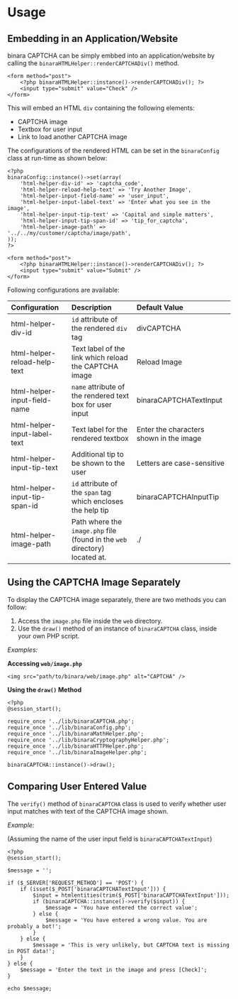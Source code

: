# Usage #



## Embedding in an Application/Website ##
binara CAPTCHA can be simply embbed into an application/website by calling the `binaraHTMLHelper::renderCAPTCHADiv()` method.

```
<form method="post">
    <?php binaraHTMLHelper::instance()->renderCAPTCHADiv(); ?>
    <input type="submit" value="Check" />
</form>
```

This will embed an HTML `div` containing the following elements:
  * CAPTCHA image
  * Textbox for user input
  * Link to load another CAPTCHA image

The configurations of the rendered HTML can be set in the `binaraConfig` class at run-time as shown below:
```
<?php
binaraConfig::instance()->set(array(
    'html-helper-div-id' => 'captcha_code',
    'html-helper-reload-help-text' => 'Try Another Image',
    'html-helper-input-field-name' => 'user_input',
    'html-helper-input-label-text' => 'Enter what you see in the image',
    'html-helper-input-tip-text' => 'Capital and simple matters',
    'html-helper-input-tip-span-id' => 'tip_for_captcha',
    'html-helper-image-path' => '../../my/customer/captcha/image/path',
));
?>

<form method="post">
    <?php binaraHTMLHelper::instance()->renderCAPTCHADiv(); ?>
    <input type="submit" value="Submit" />
</form>
```

Following configurations are available:

| **Configuration** | **Description** | **Default Value** |
|:------------------|:----------------|:------------------|
| html-helper-div-id | `id` attribute of the rendered `div` tag | divCAPTCHA        |
| html-helper-reload-help-text | Text label of the link which reload the CAPTCHA image | Reload Image      |
| html-helper-input-field-name | `name` attribute of the rendered text box for user input | binaraCAPTCHATextInput |
| html-helper-input-label-text | Text label for the rendered textbox | Enter the characters shown in the image |
| html-helper-input-tip-text | Additional tip to be shown to the user | Letters are case-sensitive |
| html-helper-input-tip-span-id | `id` attribute of the `span` tag which encloses the help tip | binaraCAPTCHAInputTip |
| html-helper-image-path | Path where the `image.php` file (found in the `web` directory) located at. | ./                |

## Using the CAPTCHA Image Separately ##
To display the CAPTCHA image separately, there are two methods you can follow:
  1. Access the `image.php` file inside the `web` directory.
  1. Use the `draw()` method of an instance of `binaraCAPTCHA` class, inside your own PHP script.

_Examples:_

**Accessing `web/image.php`**
```
<img src="path/to/binara/web/image.php" alt="CAPTCHA" />
```

**Using the `draw()` Method**
```
<?php
@session_start();

require_once '../lib/binaraCAPTCHA.php';
require_once '../lib/binaraConfig.php';
require_once '../lib/binaraMathHelper.php';
require_once '../lib/binaraCryptographyHelper.php';
require_once '../lib/binaraHTTPHelper.php';
require_once '../lib/binaraImageHelper.php';

binaraCAPTCHA::instance()->draw();
```

## Comparing User Entered Value ##
The `verify()` method of `binaraCAPTCHA` class is used to verify whether user input matches with text of the CAPTCHA image shown.

_Example:_

(Assuming the name of the user input field is `binaraCAPTCHATextInput`)
```
<?php
@session_start();

$message = '';

if ($_SERVER['REQUEST_METHOD'] == 'POST') {
    if (isset($_POST['binaraCAPTCHATextInput'])) {
        $input = htmlentities(trim($_POST['binaraCAPTCHATextInput']));
        if (binaraCAPTCHA::instance()->verify($input)) {
            $message = 'You have entered the correct value';
        } else {
            $message = 'You have entered a wrong value. You are probably a bot!';
        }
    } else {
        $message = 'This is very unlikely, but CAPTCHA text is missing in POST data!';
    }
} else {
    $message = 'Enter the text in the image and press [Check]';
}

echo $message;
```